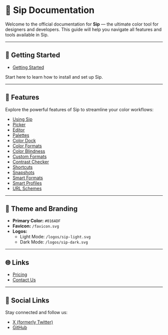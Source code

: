 # 📖 Sip Documentation

Welcome to the official documentation for **Sip** — the ultimate color tool for designers and developers. This guide will help you navigate all features and tools available in Sip.

---

## 🚀 Getting Started

- [Getting Started](getting-started)

Start here to learn how to install and set up Sip.

---

## 🎨 Features

Explore the powerful features of Sip to streamline your color workflows:

- [Using Sip](using-sip)
- [Picker](picker)
- [Editor](editor)
- [Palettes](palettes)
- [Color Dock](color-dock)
- [Color Formats](color-formats)
- [Color Blindness](color-blindness)
- [Custom Formats](custom-formats)
- [Contrast Checker](contrast-checker)
- [Shortcuts](shortcuts)
- [Snapshots](snapshots)
- [Smart Formats](smart-formats)
- [Smart Profiles](smart-profiles)
- [URL Schemes](url-schemes)

---

## 🌈 Theme and Branding

- **Primary Color:** `#016ADF`
- **Favicon:** `/favicon.svg`
- **Logos:**
  - Light Mode: `/logos/sip-light.svg`
  - Dark Mode: `/logos/sip-dark.svg`

---

## 🌐 Links

- [Pricing](https://sipapp.io/pricing)
- [Contact Us](mailto:sip@sipapp.io)

---

## 🔗 Social Links

Stay connected and follow us:

- [X (formerly Twitter)](https://x.com/sip_app)
- [GitHub](https://github.com/olabrothers)
